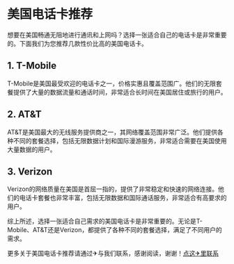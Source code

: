 # 美国电话卡推荐

想要在美国畅通无阻地进行通讯和上网吗？选择一张适合自己的电话卡是非常重要的。下面我们为您推荐几款性价比高的美国电话卡。

## 1. T-Mobile

T-Mobile是美国最受欢迎的电话卡之一，价格实惠且覆盖范围广。他们的无限套餐提供了大量的数据流量和通话时间，非常适合长时间在美国居住或旅行的用户。

## 2. AT&T

AT&T是美国最大的无线服务提供商之一，其网络覆盖范围非常广泛。他们提供各种不同的套餐选择，包括无限数据计划和国际漫游服务，非常适合需要在美国使用大量数据的用户。

## 3. Verizon

Verizon的网络质量在美国是首屈一指的，提供了非常稳定和快速的网络连接。他们的电话卡套餐也非常丰富，包括无限数据和国际通话服务，非常适合有高要求的用户。

综上所述，选择一张适合自己需求的美国电话卡是非常重要的。无论是T-Mobile、AT&T还是Verizon，都提供了各种不同的套餐选择，满足了不同用户的需求。

更多关于美国电话卡推荐请通过✈与我们联系，感谢阅读，谢谢！[点这✈里联系](https://sms.k02.cc)